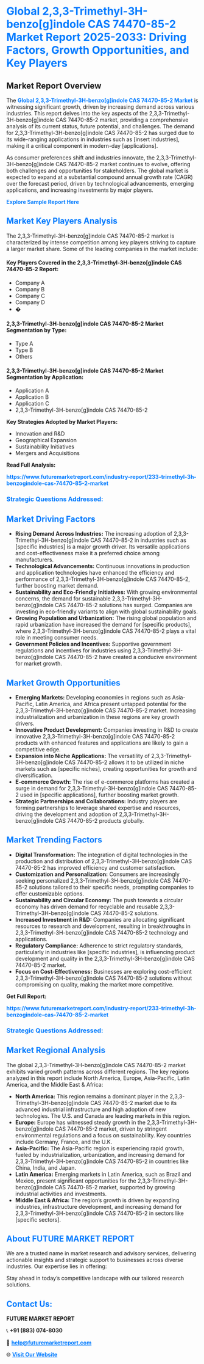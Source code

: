 <h1 style="color: #007BFF;">Global 2,3,3-Trimethyl-3H-benzo[g]indole CAS 74470-85-2 Market Report 2025-2033: Driving Factors, Growth Opportunities, and Key Players</h1>

<section id="overview">
<h2>Market Report Overview</h2>
<p>The <a href="https://www.futuremarketreport.com/industry-report/233-trimethyl-3h-benzogindole-cas-74470-85-2-market" style="color: #007BFF; text-decoration: none;"><strong>Global 2,3,3-Trimethyl-3H-benzo[g]indole CAS 74470-85-2 Market</strong></a> is witnessing significant growth, driven by increasing demand across various industries. This report delves into the key aspects of the 2,3,3-Trimethyl-3H-benzo[g]indole CAS 74470-85-2 market, providing a comprehensive analysis of its current status, future potential, and challenges. The demand for 2,3,3-Trimethyl-3H-benzo[g]indole CAS 74470-85-2 has surged due to its wide-ranging applications in industries such as [insert industries], making it a critical component in modern-day [applications].</p>
<p>As consumer preferences shift and industries innovate, the 2,3,3-Trimethyl-3H-benzo[g]indole CAS 74470-85-2 market continues to evolve, offering both challenges and opportunities for stakeholders. The global market is expected to expand at a substantial compound annual growth rate (CAGR) over the forecast period, driven by technological advancements, emerging applications, and increasing investments by major players.</p>
</section>

<section id="overview">
<p><a href="https://www.futuremarketreport.com/request-sample/reportId=116433" style="color: #007BFF; text-decoration: none;"><strong>Explore Sample Report Here</strong></a></p>
</section>

<section id="key-players">
<h2 style="color: #007BFF;">Market Key Players Analysis</h2>
<p>The 2,3,3-Trimethyl-3H-benzo[g]indole CAS 74470-85-2 market is characterized by intense competition among key players striving to capture a larger market share. Some of the leading companies in the market include:</p>
<h4>Key Players Covered in the 2,3,3-Trimethyl-3H-benzo[g]indole CAS 74470-85-2 Report:</h4>
<ul><li>Company A</li><li>Company B</li><li>Company C</li><li>Company D</li><li>�</li></ul>
<h4>2,3,3-Trimethyl-3H-benzo[g]indole CAS 74470-85-2 Market Segmentation by Type:</h4>
<ul><li>Type A</li><li>Type B</li><li>Others</li></ul>

<h4>2,3,3-Trimethyl-3H-benzo[g]indole CAS 74470-85-2 Market Segmentation by Application:</h4>
<ul><li>Application A</li><li>Application B</li><li>Application C</li><li>2,3,3-Trimethyl-3H-benzo[g]indole CAS 74470-85-2</li></ul>
<p><strong>Key Strategies Adopted by Market Players:</strong></p>
<ul>
<li>Innovation and R&D</li>
<li>Geographical Expansion</li>
<li>Sustainability Initiatives</li>
<li>Mergers and Acquisitions</li>
</ul>
</section>

<section>
<p><strong>Read Full Analysis: </strong></p><a href="https://www.futuremarketreport.com/industry-report/233-trimethyl-3h-benzogindole-cas-74470-85-2-market" style="color: #007BFF; text-decoration: none;"><strong>https://www.futuremarketreport.com/industry-report/233-trimethyl-3h-benzogindole-cas-74470-85-2-market</strong></a>
<h3 style="color: #007BFF;">Strategic Questions Addressed:</h3>
</section>

<section id="driving-factors">
<h2 style="color: #007BFF;">Market Driving Factors</h2>
<ul>
<li><strong>Rising Demand Across Industries:</strong> The increasing adoption of 2,3,3-Trimethyl-3H-benzo[g]indole CAS 74470-85-2 in industries such as [specific industries] is a major growth driver. Its versatile applications and cost-effectiveness make it a preferred choice among manufacturers.</li>
<li><strong>Technological Advancements:</strong> Continuous innovations in production and application technologies have enhanced the efficiency and performance of 2,3,3-Trimethyl-3H-benzo[g]indole CAS 74470-85-2, further boosting market demand.</li>
<li><strong>Sustainability and Eco-Friendly Initiatives:</strong> With growing environmental concerns, the demand for sustainable 2,3,3-Trimethyl-3H-benzo[g]indole CAS 74470-85-2 solutions has surged. Companies are investing in eco-friendly variants to align with global sustainability goals.</li>
<li><strong>Growing Population and Urbanization:</strong> The rising global population and rapid urbanization have increased the demand for [specific products], where 2,3,3-Trimethyl-3H-benzo[g]indole CAS 74470-85-2 plays a vital role in meeting consumer needs.</li>
<li><strong>Government Policies and Incentives:</strong> Supportive government regulations and incentives for industries using 2,3,3-Trimethyl-3H-benzo[g]indole CAS 74470-85-2 have created a conducive environment for market growth.</li>
</ul>
</section>

<section id="growth-opportunities">
<h2 style="color: #007BFF;">Market Growth Opportunities</h2>
<ul>
<li><strong>Emerging Markets:</strong> Developing economies in regions such as Asia-Pacific, Latin America, and Africa present untapped potential for the 2,3,3-Trimethyl-3H-benzo[g]indole CAS 74470-85-2 market. Increasing industrialization and urbanization in these regions are key growth drivers.</li>
<li><strong>Innovative Product Development:</strong> Companies investing in R&D to create innovative 2,3,3-Trimethyl-3H-benzo[g]indole CAS 74470-85-2 products with enhanced features and applications are likely to gain a competitive edge.</li>
<li><strong>Expansion into Niche Applications:</strong> The versatility of 2,3,3-Trimethyl-3H-benzo[g]indole CAS 74470-85-2 allows it to be utilized in niche markets such as [specific niches], creating opportunities for growth and diversification.</li>
<li><strong>E-commerce Growth:</strong> The rise of e-commerce platforms has created a surge in demand for 2,3,3-Trimethyl-3H-benzo[g]indole CAS 74470-85-2 used in [specific applications], further boosting market growth.</li>
<li><strong>Strategic Partnerships and Collaborations:</strong> Industry players are forming partnerships to leverage shared expertise and resources, driving the development and adoption of 2,3,3-Trimethyl-3H-benzo[g]indole CAS 74470-85-2 products globally.</li>
</ul>
</section>

<section id="trending-factors">
<h2 style="color: #007BFF;">Market Trending Factors</h2>
<ul>
<li><strong>Digital Transformation:</strong> The integration of digital technologies in the production and distribution of 2,3,3-Trimethyl-3H-benzo[g]indole CAS 74470-85-2 has improved efficiency and customer satisfaction.</li>
<li><strong>Customization and Personalization:</strong> Consumers are increasingly seeking personalized 2,3,3-Trimethyl-3H-benzo[g]indole CAS 74470-85-2 solutions tailored to their specific needs, prompting companies to offer customizable options.</li>
<li><strong>Sustainability and Circular Economy:</strong> The push towards a circular economy has driven demand for recyclable and reusable 2,3,3-Trimethyl-3H-benzo[g]indole CAS 74470-85-2 solutions.</li>
<li><strong>Increased Investment in R&D:</strong> Companies are allocating significant resources to research and development, resulting in breakthroughs in 2,3,3-Trimethyl-3H-benzo[g]indole CAS 74470-85-2 technology and applications.</li>
<li><strong>Regulatory Compliance:</strong> Adherence to strict regulatory standards, particularly in industries like [specific industries], is influencing product development and quality in the 2,3,3-Trimethyl-3H-benzo[g]indole CAS 74470-85-2 market.</li>
<li><strong>Focus on Cost-Effectiveness:</strong> Businesses are exploring cost-efficient 2,3,3-Trimethyl-3H-benzo[g]indole CAS 74470-85-2 solutions without compromising on quality, making the market more competitive.</li>
</ul>
</section>

<section>
<p><strong>Get Full Report: </strong></p><a href="https://www.futuremarketreport.com/industry-report/233-trimethyl-3h-benzogindole-cas-74470-85-2-market" style="color: #007BFF; text-decoration: none;"><strong>https://www.futuremarketreport.com/industry-report/233-trimethyl-3h-benzogindole-cas-74470-85-2-market</strong></a>
<h3 style="color: #007BFF;">Strategic Questions Addressed:</h3>
</section>


<section id="regional-analysis">
<h2 style="color: #007BFF;">Market Regional Analysis</h2>
<p>The global 2,3,3-Trimethyl-3H-benzo[g]indole CAS 74470-85-2 market exhibits varied growth patterns across different regions. The key regions analyzed in this report include North America, Europe, Asia-Pacific, Latin America, and the Middle East & Africa:</p>
<ul>
<li><strong>North America:</strong> This region remains a dominant player in the 2,3,3-Trimethyl-3H-benzo[g]indole CAS 74470-85-2 market due to its advanced industrial infrastructure and high adoption of new technologies. The U.S. and Canada are leading markets in this region.</li>
<li><strong>Europe:</strong> Europe has witnessed steady growth in the 2,3,3-Trimethyl-3H-benzo[g]indole CAS 74470-85-2 market, driven by stringent environmental regulations and a focus on sustainability. Key countries include Germany, France, and the U.K.</li>
<li><strong>Asia-Pacific:</strong> The Asia-Pacific region is experiencing rapid growth, fueled by industrialization, urbanization, and increasing demand for 2,3,3-Trimethyl-3H-benzo[g]indole CAS 74470-85-2 in countries like China, India, and Japan.</li>
<li><strong>Latin America:</strong> Emerging markets in Latin America, such as Brazil and Mexico, present significant opportunities for the 2,3,3-Trimethyl-3H-benzo[g]indole CAS 74470-85-2 market, supported by growing industrial activities and investments.</li>
<li><strong>Middle East & Africa:</strong> The region’s growth is driven by expanding industries, infrastructure development, and increasing demand for 2,3,3-Trimethyl-3H-benzo[g]indole CAS 74470-85-2 in sectors like [specific sectors].</li>
</ul>
</section>

<footer>
<h2 style="color: #007BFF;">About FUTURE MARKET REPORT</h2>
<p>We are a trusted name in market research and advisory services, delivering actionable insights and strategic support to businesses across diverse industries. Our expertise lies in offering:</p>

<p>Stay ahead in today’s competitive landscape with our tailored research solutions.</p>

<h2 style="color: #007BFF;">Contact Us:</h2>
<p><strong>FUTURE MARKET REPORT</strong></p>
<p>📞 <strong>+91 (883) 074-8030</strong></p>
<p>📧 <strong><a href="mailto:help@futuremarketreport.com" style="color: #007BFF;">help@futuremarketreport.com</a></strong></p>
<p>🌐 <strong><a href="https://www.futuremarketreport.com/" style="color: #007BFF;">Visit Our Website</a></strong></p>
</footer>